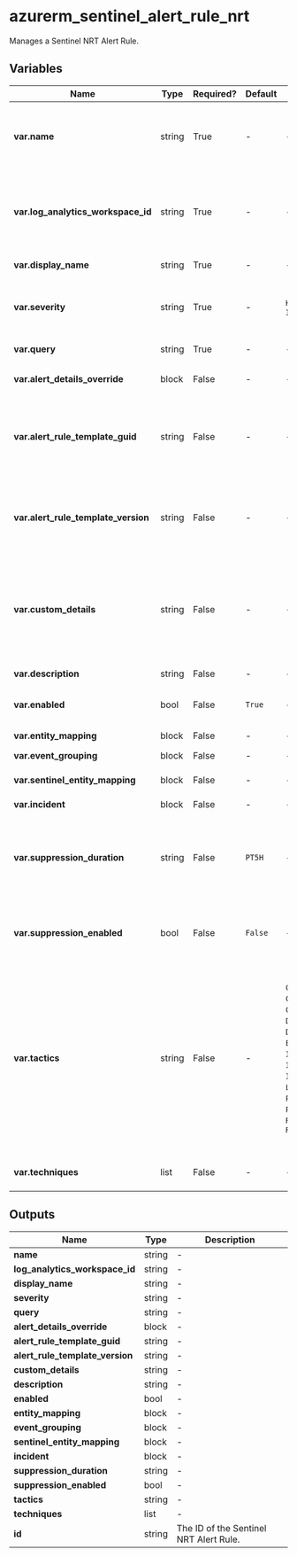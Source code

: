 # azurerm_sentinel_alert_rule_nrt

Manages a Sentinel NRT Alert Rule.

## Variables

| Name | Type | Required? | Default  | possible values | Description |
| ---- | ---- | --------- | -------- | ----------- | ----------- |
| **var.name** | string | True | -  |  -  | The name which should be used for this Sentinel NRT Alert Rule. Changing this forces a new Sentinel NRT Alert Rule to be created. | 
| **var.log_analytics_workspace_id** | string | True | -  |  -  | The ID of the Log Analytics Workspace this Sentinel NRT Alert Rule belongs to. Changing this forces a new Sentinel NRT Alert Rule to be created. | 
| **var.display_name** | string | True | -  |  -  | The friendly name of this Sentinel NRT Alert Rule. | 
| **var.severity** | string | True | -  |  `High`, `Medium`, `Low`, `Informational`  | The alert severity of this Sentinel NRT Alert Rule. Possible values are `High`, `Medium`, `Low` and `Informational`. | 
| **var.query** | string | True | -  |  -  | The query of this Sentinel NRT Alert Rule. | 
| **var.alert_details_override** | block | False | -  |  -  | An `alert_details_override` block. | 
| **var.alert_rule_template_guid** | string | False | -  |  -  | The GUID of the alert rule template which is used for this Sentinel NRT Alert Rule. Changing this forces a new Sentinel NRT Alert Rule to be created. | 
| **var.alert_rule_template_version** | string | False | -  |  -  | The version of the alert rule template which is used for this Sentinel NRT Alert Rule. Changing this forces a new Sentinel NRT Alert Rule to be created. | 
| **var.custom_details** | string | False | -  |  -  | A map of string key-value pairs of columns to be attached to this Sentinel NRT Alert Rule. The key will appear as the field name in alerts and the value is the event parameter you wish to surface in the alerts. | 
| **var.description** | string | False | -  |  -  | The description of this Sentinel NRT Alert Rule. | 
| **var.enabled** | bool | False | `True`  |  -  | Should the Sentinel NRT Alert Rule be enabled? Defaults to `true`. | 
| **var.entity_mapping** | block | False | -  |  -  | A list of `entity_mapping` blocks. | 
| **var.event_grouping** | block | False | -  |  -  | A `event_grouping` block. | 
| **var.sentinel_entity_mapping** | block | False | -  |  -  | A list of `sentinel_entity_mapping` blocks. | 
| **var.incident** | block | False | -  |  -  | A `incident` block. | 
| **var.suppression_duration** | string | False | `PT5H`  |  -  | If `suppression_enabled` is `true`, this is ISO 8601 timespan duration, which specifies the amount of time the query should stop running after alert is generated. Defaults to `PT5H`. | 
| **var.suppression_enabled** | bool | False | `False`  |  -  | Should the Sentinel NRT Alert Rulea stop running query after alert is generated? Defaults to `false`. | 
| **var.tactics** | string | False | -  |  `Collection`, `CommandAndControl`, `CredentialAccess`, `DefenseEvasion`, `Discovery`, `Execution`, `Exfiltration`, `Impact`, `ImpairProcessControl`, `InhibitResponseFunction`, `InitialAccess`, `LateralMovement`, `Persistence`, `PreAttack`, `PrivilegeEscalation`, `Reconnaissance`, `ResourceDevelopment`  | A list of categories of attacks by which to classify the rule. Possible values are `Collection`, `CommandAndControl`, `CredentialAccess`, `DefenseEvasion`, `Discovery`, `Execution`, `Exfiltration`, `Impact`, `ImpairProcessControl`, `InhibitResponseFunction`, `InitialAccess`, `LateralMovement`, `Persistence`, `PreAttack`, `PrivilegeEscalation`, `Reconnaissance` and `ResourceDevelopment`. | 
| **var.techniques** | list | False | -  |  -  | A list of techniques of attacks by which to classify the rule. | 



## Outputs

| Name | Type | Description |
| ---- | ---- | --------- | 
| **name** | string  | - | 
| **log_analytics_workspace_id** | string  | - | 
| **display_name** | string  | - | 
| **severity** | string  | - | 
| **query** | string  | - | 
| **alert_details_override** | block  | - | 
| **alert_rule_template_guid** | string  | - | 
| **alert_rule_template_version** | string  | - | 
| **custom_details** | string  | - | 
| **description** | string  | - | 
| **enabled** | bool  | - | 
| **entity_mapping** | block  | - | 
| **event_grouping** | block  | - | 
| **sentinel_entity_mapping** | block  | - | 
| **incident** | block  | - | 
| **suppression_duration** | string  | - | 
| **suppression_enabled** | bool  | - | 
| **tactics** | string  | - | 
| **techniques** | list  | - | 
| **id** | string  | The ID of the Sentinel NRT Alert Rule. | 
